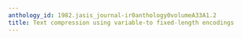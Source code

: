 ```yaml
---
anthology_id: 1982.jasis_journal-ir0anthology0volumeA33A1.2
title: Text compression using variable-to fixed-length encodings
---
```

